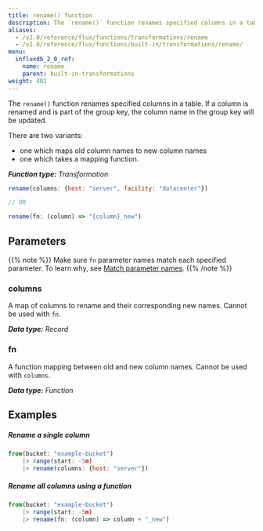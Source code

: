 ```yaml
---
title: rename() function
description: The `rename()` function renames specified columns in a table.
aliases:
  - /v2.0/reference/flux/functions/transformations/rename
  - /v2.0/reference/flux/functions/built-in/transformations/rename/
menu:
  influxdb_2_0_ref:
    name: rename
    parent: built-in-transformations
weight: 402
---
```


The `rename()` function renames specified columns in a table.
If a column is renamed and is part of the group key, the column name in the group key will be updated.

There are two variants:

- one which maps old column names to new column names
- one which takes a mapping function.

_**Function type:** Transformation_

```js
rename(columns: {host: "server", facility: "datacenter"})

// OR

rename(fn: (column) => "{column}_new")
```

## Parameters

{{% note %}}
Make sure `fn` parameter names match each specified parameter. To learn why, see [Match parameter names](/influxdb/v2.0/reference/flux/language/data-model/#match-parameter-names).
{{% /note %}}

### columns

A map of columns to rename and their corresponding new names.
Cannot be used with `fn`.

_**Data type:** Record_

### fn

A function mapping between old and new column names.
Cannot be used with `columns`.

_**Data type:** Function_

## Examples

##### Rename a single column

```js
from(bucket: "example-bucket")
    |> range(start: -5m)
    |> rename(columns: {host: "server"})
```

##### Rename all columns using a function

```js
from(bucket: "example-bucket")
    |> range(start: -5m)
    |> rename(fn: (column) => column + "_new")
```
